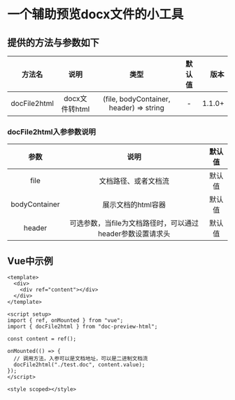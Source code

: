 # 一个辅助预览docx文件的小工具

## 提供的方法与参数如下

|     方法名      |      说明      |           类型          |  默认值 |  版本   |
|:-------------:|:----------:|:---------------------:|:-------:|-------:|
|  docFile2html  | docx文件转html | (file, bodyContainer, header) => string     |    -    |  1.1.0+  |
### docFile2html入参参数说明
|     参数      |      说明      |    默认值  |  
|:-------------:|:----------:|:---------------------:|
|     file      |      文档路径、或者文档流      |    默认值  |
|     bodyContainer      |      展示文档的html容器      |    默认值  |
|     header      |      可选参数，当file为文档路径时，可以通过header参数设置请求头      |    默认值  |


## Vue中示例

```
<template>
  <div>
    <div ref="content"></div>
  </div>
</template>

<script setup>
import { ref, onMounted } from "vue";
import { docFile2html } from "doc-preview-html";

const content = ref();

onMounted(() => {
  // 调用方法，入参可以是文档地址，可以是二进制文档流
  docFile2html("./test.doc", content.value);
});
</script>

<style scoped></style>


```